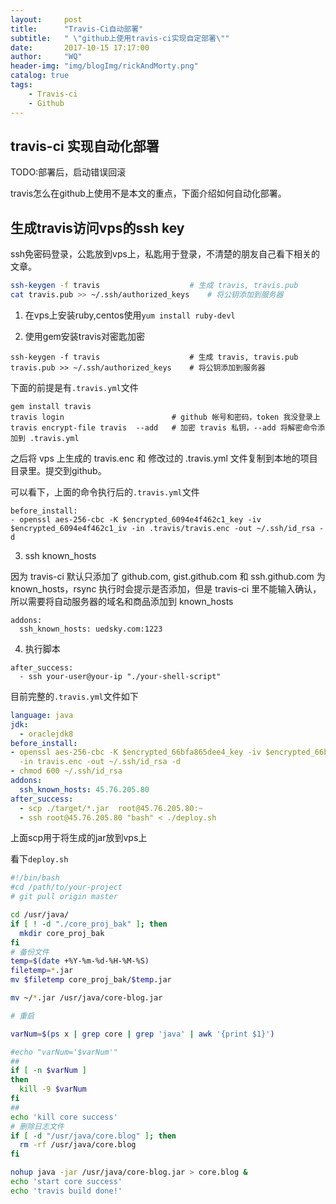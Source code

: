 ```yaml
---
layout:     post
title:      "Travis-Ci自动部署"
subtitle:   " \"github上使用travis-ci实现自定部署\""
date:       2017-10-15 17:17:00
author:     "WQ"
header-img: "img/blogImg/rickAndMorty.png"
catalog: true
tags:
    - Travis-ci
    - Github
---
```


## travis-ci 实现自动化部署

TODO:部署后，启动错误回滚

travis怎么在github上使用不是本文的重点，下面介绍如何自动化部署。

## 生成travis访问vps的ssh key

ssh免密码登录，公匙放到vps上，私匙用于登录，不清楚的朋友自己看下相关的文章。

```bash
ssh-keygen -f travis                    # 生成 travis, travis.pub
cat travis.pub >> ~/.ssh/authorized_keys    # 将公钥添加到服务器
```

1. 在vps上安装ruby,centos使用`yum install ruby-devl`

2. 使用gem安装travis对密匙加密

```
ssh-keygen -f travis                    # 生成 travis, travis.pub
travis.pub >> ~/.ssh/authorized_keys    # 将公钥添加到服务器
```

下面的前提是有`.travis.yml`文件

```
gem install travis
travis login                        # github 帐号和密码，token 我没登录上
travis encrypt-file travis  --add   # 加密 travis 私钥，--add 将解密命令添加到 .travis.yml
```

之后将 vps 上生成的 travis.enc 和 修改过的 .travis.yml 文件复制到本地的项目目录里。提交到github。

可以看下，上面的命令执行后的`.travis.yml`文件

```
before_install:
- openssl aes-256-cbc -K $encrypted_6094e4f462c1_key -iv $encrypted_6094e4f462c1_iv -in .travis/travis.enc -out ~/.ssh/id_rsa -d

```

3. ssh known_hosts

因为 travis-ci 默认只添加了 github.com, gist.github.com 和 ssh.github.com 为 known_hosts，rsync 执行时会提示是否添加，但是 travis-ci 里不能输入确认，所以需要将自动服务器的域名和商品添加到 known_hosts

```
addons:
  ssh_known_hosts: uedsky.com:1223
```

4. 执行脚本

```
after_success:
  - ssh your-user@your-ip "./your-shell-script"
```

目前完整的`.travis.yml`文件如下

```yaml
language: java
jdk:
  - oraclejdk8
before_install:
- openssl aes-256-cbc -K $encrypted_66bfa865dee4_key -iv $encrypted_66bfa865dee4_iv
  -in travis.enc -out ~/.ssh/id_rsa -d
- chmod 600 ~/.ssh/id_rsa
addons:
  ssh_known_hosts: 45.76.205.80
after_success:
  - scp ./target/*.jar  root@45.76.205.80:~
  - ssh root@45.76.205.80 "bash" < ./deploy.sh
```

上面scp用于将生成的jar放到vps上

看下`deploy.sh`
```bash
#!/bin/bash
#cd /path/to/your-project
# git pull origin master

cd /usr/java/
if [ ! -d "./core_proj_bak" ]; then
  mkdir core_proj_bak
fi
# 备份文件
temp=$(date +%Y-%m-%d-%H-%M-%S)
filetemp=*.jar
mv $filetemp core_proj_bak/$temp.jar

mv ~/*.jar /usr/java/core-blog.jar

# 重启

varNum=$(ps x | grep core | grep 'java' | awk '{print $1}')

#echo "varNum='$varNum'"
##
if [ -n $varNum ]
then 	
  kill -9 $varNum
fi
##
echo 'kill core success'
# 删除日志文件
if [ -d "/usr/java/core.blog" ]; then
  rm -rf /usr/java/core.blog
fi

nohup java -jar /usr/java/core-blog.jar > core.blog &
echo 'start core success'
echo 'travis build done!'
```